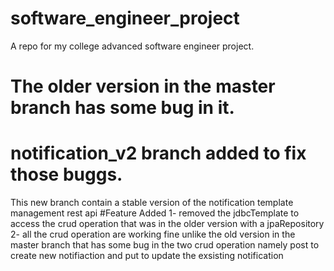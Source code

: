 # software_engineer_project
A repo for my college advanced software engineer project.
# The older version in the master branch has some bug in it.
# notification_v2 branch added to fix those buggs.
This new branch contain a stable version of the notification template management rest api
#Feature Added
1- removed the jdbcTemplate to access the crud operation that was in the older version with a jpaRepository
2- all the crud operation are working fine unlike the old version in the master branch that has some bug in the two crud operation
namely post to create new notifiaction and put to update the exsisting notification
